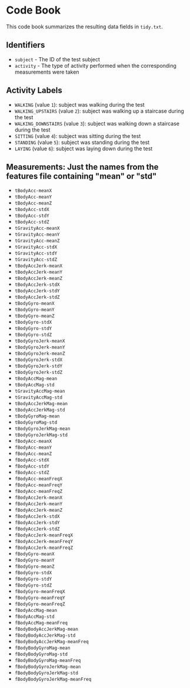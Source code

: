 # Code Book

This code book summarizes the resulting data fields in `tidy.txt`.

## Identifiers

* `subject` - The ID of the test subject
* `activity` - The type of activity performed when the corresponding measurements were taken

## Activity Labels

* `WALKING` (value `1`): subject was walking during the test
* `WALKING_UPSTAIRS` (value `2`): subject was walking up a staircase during the test
* `WALKING_DOWNSTAIRS` (value `3`): subject was walking down a staircase during the test
* `SITTING` (value `4`): subject was sitting during the test
* `STANDING` (value `5`): subject was standing during the test
* `LAYING` (value `6`): subject was laying down during the test


## Measurements: Just the names from the features file containing "mean" or "std"

* `tBodyAcc-meanX`
* `tBodyAcc-meanY`
* `tBodyAcc-meanZ`
* `tBodyAcc-stdX`
* `tBodyAcc-stdY`
* `tBodyAcc-stdZ`
* `tGravityAcc-meanX`
* `tGravityAcc-meanY`
* `tGravityAcc-meanZ`
* `tGravityAcc-stdX`
* `tGravityAcc-stdY`
* `tGravityAcc-stdZ`
* `tBodyAccJerk-meanX`
* `tBodyAccJerk-meanY`
* `tBodyAccJerk-meanZ`
* `tBodyAccJerk-stdX`
* `tBodyAccJerk-stdY`
* `tBodyAccJerk-stdZ`
* `tBodyGyro-meanX`
* `tBodyGyro-meanY`
* `tBodyGyro-meanZ`
* `tBodyGyro-stdX`
* `tBodyGyro-stdY`
* `tBodyGyro-stdZ`
* `tBodyGyroJerk-meanX`
* `tBodyGyroJerk-meanY`
* `tBodyGyroJerk-meanZ`
* `tBodyGyroJerk-stdX`
* `tBodyGyroJerk-stdY`
* `tBodyGyroJerk-stdZ`
* `tBodyAccMag-mean`
* `tBodyAccMag-std`
* `tGravityAccMag-mean`
* `tGravityAccMag-std`
* `tBodyAccJerkMag-mean`
* `tBodyAccJerkMag-std`
* `tBodyGyroMag-mean`
* `tBodyGyroMag-std`
* `tBodyGyroJerkMag-mean`
* `tBodyGyroJerkMag-std`
* `fBodyAcc-meanX`
* `fBodyAcc-meanY`
* `fBodyAcc-meanZ`
* `fBodyAcc-stdX`
* `fBodyAcc-stdY`
* `fBodyAcc-stdZ`
* `fBodyAcc-meanFreqX`
* `fBodyAcc-meanFreqY`
* `fBodyAcc-meanFreqZ`
* `fBodyAccJerk-meanX`
* `fBodyAccJerk-meanY`
* `fBodyAccJerk-meanZ`
* `fBodyAccJerk-stdX`
* `fBodyAccJerk-stdY`
* `fBodyAccJerk-stdZ`
* `fBodyAccJerk-meanFreqX`
* `fBodyAccJerk-meanFreqY`
* `fBodyAccJerk-meanFreqZ`
* `fBodyGyro-meanX`
* `fBodyGyro-meanY`
* `fBodyGyro-meanZ`
* `fBodyGyro-stdX`
* `fBodyGyro-stdY`
* `fBodyGyro-stdZ`
* `fBodyGyro-meanFreqX`
* `fBodyGyro-meanFreqY`
* `fBodyGyro-meanFreqZ`
* `fBodyAccMag-mean`
* `fBodyAccMag-std`
* `fBodyAccMag-meanFreq`
* `fBodyBodyAccJerkMag-mean`
* `fBodyBodyAccJerkMag-std`
* `fBodyBodyAccJerkMag-meanFreq`
* `fBodyBodyGyroMag-mean`
* `fBodyBodyGyroMag-std`
* `fBodyBodyGyroMag-meanFreq`
* `fBodyBodyGyroJerkMag-mean`
* `fBodyBodyGyroJerkMag-std`
* `fBodyBodyGyroJerkMag-meanFreq`